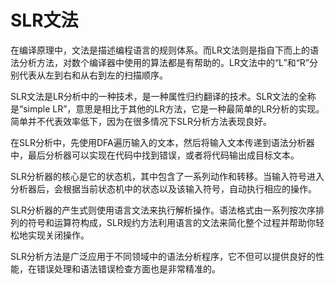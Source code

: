 # SLR文法

在编译原理中，文法是描述编程语言的规则体系。而LR文法则是指自下而上的语法分析方法，对数个编译器中使用的算法都是有帮助的。LR文法中的“L”和“R”分别代表从左到右和从右到左的扫描顺序。

SLR文法是LR分析中的一种技术，是一种属性归约翻译的技术。SLR文法的全称是“simple LR”，意思是相比于其他的LR方法，它是一种最简单的LR分析的实现。简单并不代表效率低下，因为在很多情况下SLR分析方法表现良好。

在SLR分析中，先使用DFA遍历输入的文本，然后将输入文本传递到语法分析器中，最后分析器可以实现在代码中找到错误，或者将代码输出成目标文本。

SLR分析器的核心是它的状态机，其中包含了一系列动作和转移。当输入符号进入分析器后，会根据当前状态机中的状态以及该输入符号，自动执行相应的操作。

SLR分析器的产生式则使用语言文法来执行解析操作。语法格式由一系列按次序排列的符号和运算符构成，SLR规约方法利用语言的文法来简化整个过程并帮助你轻松地实现关闭操作。

SLR分析方法是广泛应用于不同领域中的语法分析程序，它不但可以提供良好的性能，在错误处理和语法错误检查方面也是非常精准的。